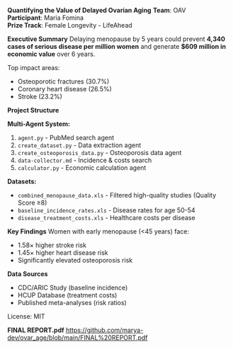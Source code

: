 **Quantifying the Value of Delayed Ovarian Aging**
**Team**: OAV  
**Participant**: Maria Fomina  
**Prize Track**: Female Longevity - LifeAhead

**Executive Summary**
Delaying menopause by 5 years could prevent **4,340 cases of serious disease per million women** and generate **$609 million in economic value** over 6 years.

Top impact areas:
- Osteoporotic fractures (30.7%)
- Coronary heart disease (26.5%) 
- Stroke (23.2%)

**Project Structure**

**Multi-Agent System:**
1. `agent.py` - PubMed search agent
2. `create_dataset.py` - Data extraction agent
3. `create_osteoporosis_data.py` - Osteoporosis data agent
4. `data-collector.md` - Incidence & costs search
5. `calculator.py` - Economic calculation agent

**Datasets:**
- `combined_menopause_data.xls` - Filtered high-quality studies (Quality Score ≥8)
- `baseline_incidence_rates.xls` - Disease rates for age 50-54
- `disease_treatment_costs.xls` - Healthcare costs per disease

**Key Findings**
Women with early menopause (<45 years) face:
- 1.58× higher stroke risk
- 1.45× higher heart disease risk
- Significantly elevated osteoporosis risk

**Data Sources**
- CDC/ARIC Study (baseline incidence)
- HCUP Database (treatment costs)
- Published meta-analyses (risk ratios)

License: MIT

**FINAL REPORT.pdf** https://github.com/marya-dev/ovar_age/blob/main/FINAL%20REPORT.pdf 
